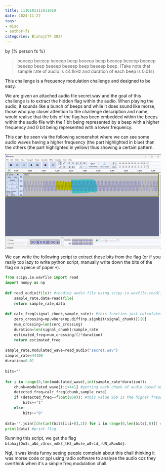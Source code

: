 ```yaml
---
title: 1110101111011010
date: 2024-11-27
tags: 
- misc
- author-fs
categories: BlahajCTF 2024
---
```


by {% person fs %}

> beeeep beeeep beeeep beep beeeep beep beeeep beeeep beeeep beeeep beep beeeep beeeep beep beeeep beep. (Take note that sample rate of audio is 44.1kHz and duration of each beep is 0.01s)

This challenge is a frequency modulation challenge and designed to be easy.

We are given an attached audio file secret.wav and the goal of this challenge is to extract the hidden flag within the audio. When playing the audio, it sounds like a bunch of beeps and while it does sound like morse, those who pay closer attention to the challenge description and name, would realise that the bits of the flag has been embedded within the beeps within the audio file with the 1 bit being represented by a beep with a higher frequency and 0 bit being represented with a lower frequency. 

This can be seen via the following screenshot where we can see some audio waves having a higher frequency (the part highlighted in blue) than the others (the part highlighted in yellow) thus showing a certain pattern.

![](../../static/BlahajCTF2024/audio.png)

We can write the following script to extract these bits from the flag (or if you really too lazy to write python script, manually write down the bits of the flag on a piece of paper 💀).

```py
from scipy.io.wavfile import read
import numpy as np

def read_audio(file): #reading audio file using scipy.io.wavfile.read()
    sample_rate,data=read(file)
    return sample_rate,data

def calc_freq(signal_chunk,sample_rate): #this function just calculates the frequency of each beep lasting 0.01s
    zero_crossing=np.where(np.diff(np.signbit(signal_chunk)))[0]
    num_crossing=len(zero_crossing)
    duration=len(signal_chunk)/sample_rate
    estimated_freq=num_crossing/(2*duration)
    return estimated_freq

sample_rate,modulated_wave=read_audio("secret.wav")
sample_rate=44100
duration=0.01

bits=""

for i in range(0,len(modulated_wave),int(sample_rate*duration)):
    chunk=modulated_wave[i:i+441] #getting each chunk of audio based on the sample rate
    detected_freq=calc_freq(chunk,sample_rate) 
    if (detected_freq==float(950)): #this value 950 is the higher freuqency of the beep representing bit 1 and can be derived from just printing out detected_freq.
        bits+="1"
    else:
        bits+="0"

data=''.join([chr(int(bits[i:i+8],2)) for i in range(0,len(bits),8)]) #converting array of bits to chars of flag
print(data) #print flag
```

Running this script, we get the flag ```blahaj{On3s_aNd_z3ros_mAk3_tH3_wHole_w0rLd_rUN_aRouNd}```. 

Ngl, it was kinda funny seeing people complain about this chall thinking it was morse code or ppl using radio software to analyse the audio coz they overthink when it's a simple freq modulation chall.
